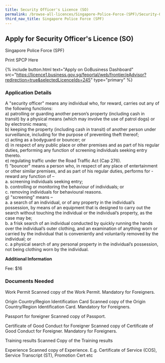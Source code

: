 ```yaml
---
title: Security Officer's Licence (SO)
permalink: /browse-all-licences/Singapore-Police-Force-(SPF)/Security-Officer's-Licence-(SO)
third_nav_title: Singapore Police Force (SPF)
---
```


## Apply for Security Officer's Licence (SO)

Singapore Police Force (SPF)

Print SPCP Here


{% include button.html text="Apply on GoBusiness Dashboard" src="https://licence1.business.gov.sg/feportal/web/frontier/eAdvisor?redirection=true&selectedLicenceIds=245" type="primary" %}

### Application Details

<p>A "security officer" means any individual who, for reward, carries out any of the following functions:<br>a) patrolling or guarding another person&rsquo;s property (including cash in transit) by a physical means (which may involve the use of patrol dogs) or by electronic means;<br>b) keeping the property (including cash in transit) of another person under surveillance, including for the purpose of preventing theft thereof;<br>c) acting as a bodyguard or bouncer; or<br>d) in respect of any public place or other premises and as part of his regular duties, performing any function of screening individuals seeking entry thereto.<br>e) regulating traffic under the Road Traffic Act (Cap 276).<br>f) "bouncer" means a person who, in respect of any place of entertainment or other similar premises, and as part of his regular duties, performs for -reward any function of &ndash;<br>a. screening individuals seeking entry;<br>b. controlling or monitoring the behaviour of individuals; or<br>c. removing individuals for behavioural reasons.<br>g) "screening" means &ndash;<br>a. a search of an individual, or of any property in the individual&rsquo;s possession, by means of an equipment that is designed to carry out the search without touching the individual or the individual&rsquo;s property, as the case may be;<br>b. a frisk search of an individual conducted by quickly running the hands over the individual&rsquo;s outer clothing, and an examination of anything worn or carried by the individual that is conveniently and voluntarily removed by the individual; or<br>c. a physical search of any personal property in the individual&rsquo;s possession, not being clothing worn by the individual.</p>

**Additional Information**

Fee: $16

### Documents Needed

Work Permit
Scanned copy of the Work Permit. Mandatory for Foreigners.

Origin Country/Region Identification Card
Scanned copy of the Origin Country/Region Identification Card. Mandatory for Foreigners.

Passport for foreigner
Scanned copy of Passport.

Certificate of Good Conduct for Foreigner
Scanned copy of Certificate of Good Conduct for Foreigner. Mandatory for Foreigners.

Training results
Scanned Copy of the Training results

Experience
Scanned copy of Experience.
E.g. Certificate of Service (COS), Service Transcript (ST), Promotion Cert etc


